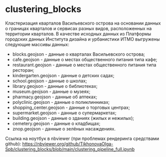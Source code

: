 # clustering_blocks
Кластеризация кварталов Васильевского острова на основании данных о границах кварталов и сервисах разных видов, расположенных на территории кварталов.
В качестве исходных данных из Платформы городских данных Института дизайна и урбанистики ИТМО выгружены следующие массивы данных:
- blocks.geojson - данные о кварталах Васильевского острова;
- cafe.geojson - данные о местах общественного питания типа кафе;
- restaurant.geojson - данные о местах общественного питания типа ресторан;
- kindergarten.geojson - данные о детских садах;
- school.geojson - данные о школах;
- library.geojson - данные о библиотеках;
- museum.geojson - данные о музеях;
- pharmacy.geojson - данные об аптеках;
- polyclinic.geojson - данные о поликлинниках;
- shopping_center.geojson - данные о торговых центрах;
- supermarket.geojson - данные о супермаркетах;
- building.geojson - данные о зданиях (жилых и нежилых);
- cemetery.geojson - данные о кладбищах;
- znop.geojson - данные о зелёных насаждениях.


Ссылка на ноутбук в nbviewer (при проблемах рендеринга средствами github): 
https://nbviewer.org/github/TikhonovaOlga-Spb/clustering_blocks/blob/main/clustering_pipeline_full.ipynb
